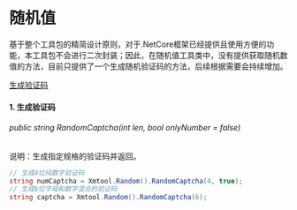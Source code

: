# 随机值

基于整个工具包的精简设计原则，对于.NetCore框架已经提供且使用方便的功能，本工具包不会进行二次封装；因此，在随机值工具类中，没有提供获取随机数值的方法，目前只提供了一个生成随机验证码的方法，后续根据需要会持续增加。

[生成验证码](#gen-captcha)

#### <a id="gen-captcha">1. 生成验证码</a>

###### public string RandomCaptcha(int len, bool onlyNumber = false)

说明：生成指定规格的验证码并返回。

```c#
// 生成4位纯数字验证码
string numCaptcha = Xmtool.Random().RandomCaptcha(4, true);
// 生成6位字母和数字混合的验证码
string captcha = Xmtool.Random().RandomCaptcha(6);
```

